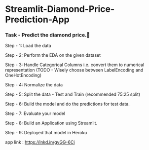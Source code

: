 # Streamlit-Diamond-Price-Prediction-App



### Task - Predict the diamond price.💎


Step - 1: Load the data

Step - 2: Perform the EDA on the given dataset

Step - 3: Handle Categorical Columns i.e. convert them to numerical representation (TODO - Wisely choose between LabelEncoding and OneHotEncoding)

Step - 4: Normalize the data

Step - 5: Split the data - Test and Train (recommended 75:25 split)

Step - 6: Build the model and do the predictions for test data.

Step - 7: Evaluate your model

Step - 8: Build an Application using Streamlit.

Step - 9: Deployed that model in Heroku


app link : https://lnkd.in/gvGG-6Ci
